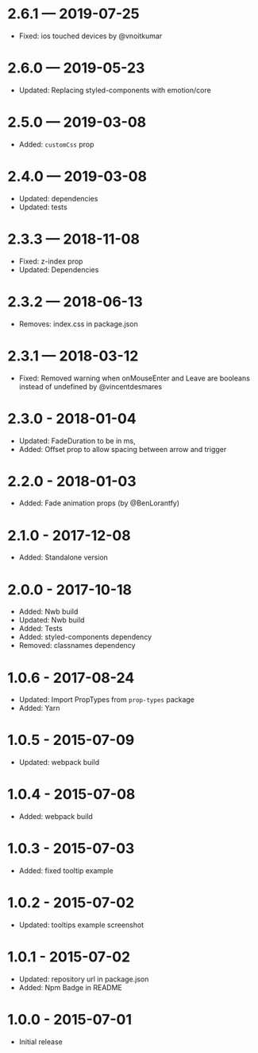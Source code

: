 # 2.6.1 — 2019-07-25

- Fixed: ios touched devices by @vnoitkumar

# 2.6.0 — 2019-05-23

- Updated: Replacing styled-components with emotion/core

# 2.5.0 — 2019-03-08

- Added: `customCss` prop

# 2.4.0 — 2019-03-08

- Updated: dependencies
- Updated: tests

# 2.3.3 — 2018-11-08

- Fixed: z-index prop
- Updated: Dependencies

# 2.3.2 — 2018-06-13

- Removes: index.css in package.json

# 2.3.1 — 2018-03-12

- Fixed: Removed warning when onMouseEnter and Leave are booleans instead of undefined by @vincentdesmares

# 2.3.0 - 2018-01-04

- Updated: FadeDuration to be in ms,
- Added: Offset prop to allow spacing between arrow and trigger

# 2.2.0 - 2018-01-03

- Added: Fade animation props (by @BenLorantfy)

# 2.1.0 - 2017-12-08

- Added: Standalone version

# 2.0.0 - 2017-10-18

- Added: Nwb build
- Updated: Nwb build
- Added: Tests
- Added: styled-components dependency
- Removed: classnames dependency

# 1.0.6 - 2017-08-24

- Updated: Import PropTypes from `prop-types` package
- Added: Yarn

# 1.0.5 - 2015-07-09

- Updated: webpack build

# 1.0.4 - 2015-07-08

- Added: webpack build

# 1.0.3 - 2015-07-03

- Added: fixed tooltip example

# 1.0.2 - 2015-07-02

- Updated: tooltips example screenshot

# 1.0.1 - 2015-07-02

- Updated: repository url in package.json
- Added: Npm Badge in README

# 1.0.0 - 2015-07-01

- Initial release
